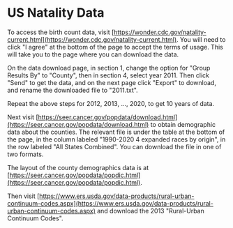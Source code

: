 # US Natality Data

To access the birth count data, visit
[https://wonder.cdc.gov/natality-current.html](https://wonder.cdc.gov/natality-current.html).
You will need to click "I agree" at the bottom of the page to accept
the terms of usage.  This will take you to the page where you can
download the data.

On the data download page, in section 1, change the option for "Group
Results By" to "County", then in section 4, select year 2011.  Then
click "Send" to get the data, and on the next page click "Export" to
download, and rename the downloaded file to "2011.txt".

Repeat the above steps for 2012, 2013, ..., 2020, to get 10 years of
data.

Next visit
[https://seer.cancer.gov/popdata/download.html](https://seer.cancer.gov/popdata/download.html)
to obtain demographic data about the counties.  The relevant file is
under the table at the bottom of the page, in the column labeled
"1990-2020 4 expanded races by origin", in the row labeled "All States
Combined".  You can download the file in one of two formats.

The layout of the county demographics data is at
[https://seer.cancer.gov/popdata/popdic.html](https://seer.cancer.gov/popdata/popdic.html).

Then visit [https://www.ers.usda.gov/data-products/rural-urban-continuum-codes.aspx](https://www.ers.usda.gov/data-products/rural-urban-continuum-codes.aspx)
and download the 2013 "Rural-Urban Continuum Codes".
